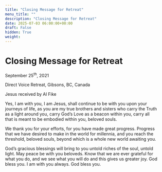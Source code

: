 ```yaml
---
title: "Closing Message for Retreat"
menu_title: ""
description: "Closing Message for Retreat"
date: 2025-07-03 06:00:00+00:00
draft: False
hidden: True
weight:
---
```

# Closing Message for Retreat

September 25<sup>th</sup>, 2021

Direct Voice Retreat, Gibsons, BC, Canada

Jesus received by Al Fike

Yes, I am with you, I am Jesus, shall continue to be with you upon your journeys of life, as you are my true brothers and sisters who carry the Truth as a light around you, carry God’s Love as a beacon within you, carry all that is meant to be embodied within you, beloved souls.

We thank you for your efforts, for you have made great progress. Progress that we have desired to make in the world for millennia, and you reach the threshold, beloved souls, beyond which is a whole new world awaiting you.

God’s gracious blessings will bring to you untold riches of the soul, untold light. May peace be with you beloveds. Know that we are ever grateful for what you do, and we see what you will do and this gives us greater joy. God bless you. I am with you always. God bless you.
